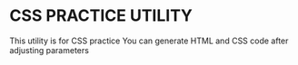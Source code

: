 # CSS PRACTICE UTILITY

This utility is for CSS practice
You can generate HTML and CSS code after adjusting parameters
